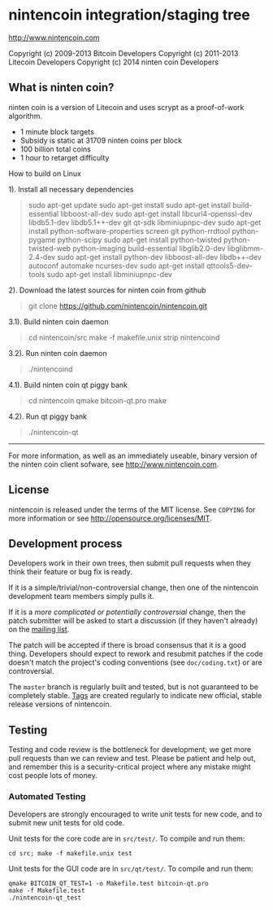 nintencoin integration/staging tree
================================

http://www.nintencoin.com

Copyright (c) 2009-2013 Bitcoin Developers
Copyright (c) 2011-2013 Litecoin Developers
Copyright (c) 2014 ninten coin Developers

What is ninten coin?
----------------

ninten coin is a version of Litecoin and uses scrypt as a proof-of-work algorithm.
 - 1 minute block targets
 - Subsidy is static at 31709 ninten coins per block
 - 100 billion total coins
 - 1 hour to retarget difficulty
 
How to build on Linux

1). Install all necessary dependencies
> sudo apt-get update
> sudo apt-get install sudo apt-get install build-essential libboost-all-dev
> sudo apt-get install libcurl4-openssl-dev libdb5.1-dev libdb5.1++-dev git qt-sdk libminiupnpc-dev
> sudo apt-get install python-software-properties screen git python-rrdtool python-pygame python-scipy 
> sudo apt-get install python-twisted python-twisted-web python-imaging build-essential libglib2.0-dev libglibmm-2.4-dev 
> sudo apt-get install python-dev libboost-all-dev libdb++-dev autoconf automake ncurses-dev
> sudo apt-get install qttools5-dev-tools
> sudo apt-get install libminiupnpc-dev

2). Download the latest sources for ninten coin from github
> git clone https://github.com/nintencoin/nintencoin.git

3.1). Build ninten coin daemon
> cd nintencoin/src
> make -f makefile.unix
> strip nintencoind

3.2). Run ninten coin daemon
> ./nintencoind

4.1). Build ninten coin qt piggy bank
> cd nintencoin
> qmake bitcoin-qt.pro
> make

4.2). Run qt piggy bank
> ./nintencoin-qt

----------------

For more information, as well as an immediately useable, binary version of
the ninten coin client sofware, see http://www.nintencoin.com.

License
-------

nintencoin is released under the terms of the MIT license. See `COPYING` for more
information or see http://opensource.org/licenses/MIT.

Development process
-------------------

Developers work in their own trees, then submit pull requests when they think
their feature or bug fix is ready.

If it is a simple/trivial/non-controversial change, then one of the nintencoin
development team members simply pulls it.

If it is a *more complicated or potentially controversial* change, then the patch
submitter will be asked to start a discussion (if they haven't already) on the
[mailing list](http://sourceforge.net/mailarchive/forum.php?forum_name=bitcoin-development).

The patch will be accepted if there is broad consensus that it is a good thing.
Developers should expect to rework and resubmit patches if the code doesn't
match the project's coding conventions (see `doc/coding.txt`) or are
controversial.

The `master` branch is regularly built and tested, but is not guaranteed to be
completely stable. [Tags](https://github.com/bitcoin/bitcoin/tags) are created
regularly to indicate new official, stable release versions of nintencoin.

Testing
-------

Testing and code review is the bottleneck for development; we get more pull
requests than we can review and test. Please be patient and help out, and
remember this is a security-critical project where any mistake might cost people
lots of money.

### Automated Testing

Developers are strongly encouraged to write unit tests for new code, and to
submit new unit tests for old code.

Unit tests for the core code are in `src/test/`. To compile and run them:

    cd src; make -f makefile.unix test

Unit tests for the GUI code are in `src/qt/test/`. To compile and run them:

    qmake BITCOIN_QT_TEST=1 -o Makefile.test bitcoin-qt.pro
    make -f Makefile.test
    ./nintencoin-qt_test



	